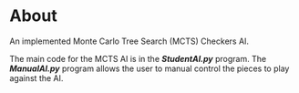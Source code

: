 # About
An implemented Monte Carlo Tree Search (MCTS) Checkers AI. 

The main code for the MCTS AI is in the ***StudentAI.py*** program. The ***ManualAI.py*** program allows the user to manual control the pieces to play against the AI.
